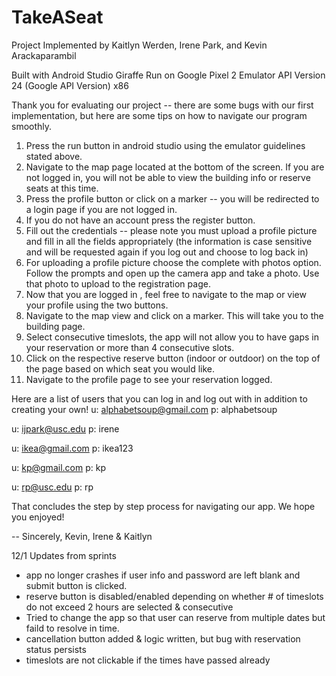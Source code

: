 # TakeASeat
Project Implemented by Kaitlyn Werden, Irene Park, and Kevin Arackaparambil 

Built with Android Studio Giraffe 
Run on Google Pixel 2 Emulator 
API Version 24 (Google API Version) x86

Thank you for evaluating our project -- there are some bugs with our first implementation, but here are some tips on how to navigate our program smoothly. 

1) Press the run button in android studio using the emulator guidelines stated above.
2) Navigate to the map page located at the bottom of the screen. If you are not logged in, you will not be able to view the building info or reserve seats at this time.
3) Press the profile button or click on a marker -- you will be redirected to a login page if you are not logged in.
4) If you do not have an account press the register button.
5) Fill out the credentials -- please note you must upload a profile picture and fill in all the fields appropriately (the information is case sensitive and will be requested again if you log out and choose to log back in)
6) For uploading a profile picture choose the complete with photos option. Follow the prompts and open up the camera app and take a photo. Use that photo to upload to the registration page.
7) Now that you are logged in , feel free to navigate to the map or view your profile using the two buttons.
8) Navigate to the map view and click on a marker. This will take you to the building page.
9) Select consecutive timeslots, the app will not allow you to have gaps in your reservation or more than 4 consecutive slots.
10) Click on the respective reserve button (indoor or outdoor) on the top of the page based on which seat you would like.
11) Navigate to the profile page to see your reservation logged.

Here are a list of users that you can log in and log out with in addition to creating your own! 
u: alphabetsoup@gmail.com 
p: alphabetsoup

u: ijpark@usc.edu
p: irene

u: ikea@gmail.com
p: ikea123

u: kp@gmail.com
p: kp

u: rp@usc.edu
p: rp

That concludes the step by step process for navigating our app. We hope you enjoyed!

-- Sincerely, Kevin, Irene & Kaitlyn 

12/1 Updates from sprints
- app no longer crashes if user info and password are left blank and submit button is clicked. 
- reserve button is disabled/enabled depending on whether # of timeslots do not exceed 2 hours are selected & consecutive
- Tried to change the app so that user can reserve from multiple dates but faild to resolve in time.
- cancellation button added & logic written, but bug with reservation status persists 
- timeslots are not clickable if the times have passed already 

